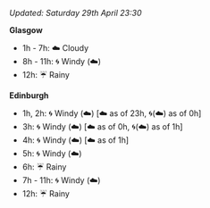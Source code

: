 *Updated: Saturday 29th April 23:30*

**Glasgow**

* 1h - 7h: :cloud: Cloudy
* 8h - 11h: :cyclone: Windy (:cloud:)
* 12h: :umbrella: Rainy

**Edinburgh**

* 1h, 2h: :cyclone: Windy (:cloud:) [:cloud: as of 23h, :cyclone:(:cloud:) as of 0h]
* 3h: :cyclone: Windy (:cloud:) [:cloud: as of 0h, :cyclone:(:cloud:) as of 1h]
* 4h: :cyclone: Windy (:cloud:) [:cloud: as of 1h]
* 5h: :cyclone: Windy (:cloud:)
* 6h: :umbrella: Rainy
* 7h - 11h: :cyclone: Windy (:cloud:)
* 12h: :umbrella: Rainy
